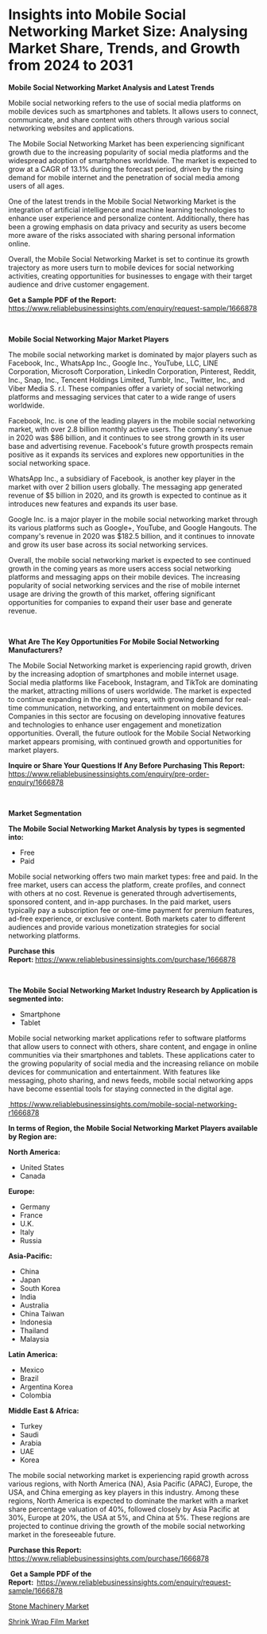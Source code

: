 <p><h1>Insights into Mobile Social Networking Market Size: Analysing Market Share, Trends, and Growth from 2024 to 2031</h1></p><p><strong>Mobile Social Networking Market Analysis and Latest Trends</strong></p>
<p><p>Mobile social networking refers to the use of social media platforms on mobile devices such as smartphones and tablets. It allows users to connect, communicate, and share content with others through various social networking websites and applications.</p><p>The Mobile Social Networking Market has been experiencing significant growth due to the increasing popularity of social media platforms and the widespread adoption of smartphones worldwide. The market is expected to grow at a CAGR of 13.1% during the forecast period, driven by the rising demand for mobile internet and the penetration of social media among users of all ages.</p><p>One of the latest trends in the Mobile Social Networking Market is the integration of artificial intelligence and machine learning technologies to enhance user experience and personalize content. Additionally, there has been a growing emphasis on data privacy and security as users become more aware of the risks associated with sharing personal information online.</p><p>Overall, the Mobile Social Networking Market is set to continue its growth trajectory as more users turn to mobile devices for social networking activities, creating opportunities for businesses to engage with their target audience and drive customer engagement.</p></p>
<p><strong>Get a Sample PDF of the Report:&nbsp;</strong> <a href="https://www.reliablebusinessinsights.com/enquiry/request-sample/1666878">https://www.reliablebusinessinsights.com/enquiry/request-sample/1666878</a></p>
<p>&nbsp;</p>
<p><strong>Mobile Social Networking Major Market Players</strong></p>
<p><p>The mobile social networking market is dominated by major players such as Facebook, Inc., WhatsApp Inc., Google Inc., YouTube, LLC, LINE Corporation, Microsoft Corporation, LinkedIn Corporation, Pinterest, Reddit, Inc., Snap, Inc., Tencent Holdings Limited, Tumblr, Inc., Twitter, Inc., and Viber Media S. r.l. These companies offer a variety of social networking platforms and messaging services that cater to a wide range of users worldwide.</p><p>Facebook, Inc. is one of the leading players in the mobile social networking market, with over 2.8 billion monthly active users. The company's revenue in 2020 was $86 billion, and it continues to see strong growth in its user base and advertising revenue. Facebook's future growth prospects remain positive as it expands its services and explores new opportunities in the social networking space.</p><p>WhatsApp Inc., a subsidiary of Facebook, is another key player in the market with over 2 billion users globally. The messaging app generated revenue of $5 billion in 2020, and its growth is expected to continue as it introduces new features and expands its user base.</p><p>Google Inc. is a major player in the mobile social networking market through its various platforms such as Google+, YouTube, and Google Hangouts. The company's revenue in 2020 was $182.5 billion, and it continues to innovate and grow its user base across its social networking services.</p><p>Overall, the mobile social networking market is expected to see continued growth in the coming years as more users access social networking platforms and messaging apps on their mobile devices. The increasing popularity of social networking services and the rise of mobile internet usage are driving the growth of this market, offering significant opportunities for companies to expand their user base and generate revenue.</p></p>
<p>&nbsp;</p>
<p><strong>What Are The Key Opportunities For Mobile Social Networking Manufacturers?</strong></p>
<p><p>The Mobile Social Networking market is experiencing rapid growth, driven by the increasing adoption of smartphones and mobile internet usage. Social media platforms like Facebook, Instagram, and TikTok are dominating the market, attracting millions of users worldwide. The market is expected to continue expanding in the coming years, with growing demand for real-time communication, networking, and entertainment on mobile devices. Companies in this sector are focusing on developing innovative features and technologies to enhance user engagement and monetization opportunities. Overall, the future outlook for the Mobile Social Networking market appears promising, with continued growth and opportunities for market players.</p></p>
<p><strong>Inquire or Share Your Questions If Any Before Purchasing This Report:</strong> <a href="https://www.reliablebusinessinsights.com/enquiry/pre-order-enquiry/1666878">https://www.reliablebusinessinsights.com/enquiry/pre-order-enquiry/1666878</a></p>
<p>&nbsp;</p>
<p><strong>Market Segmentation</strong></p>
<p><strong>The Mobile Social Networking Market Analysis by types is segmented into:</strong></p>
<p><ul><li>Free</li><li>Paid</li></ul></p>
<p><p>Mobile social networking offers two main market types: free and paid. In the free market, users can access the platform, create profiles, and connect with others at no cost. Revenue is generated through advertisements, sponsored content, and in-app purchases. In the paid market, users typically pay a subscription fee or one-time payment for premium features, ad-free experience, or exclusive content. Both markets cater to different audiences and provide various monetization strategies for social networking platforms.</p></p>
<p><strong>Purchase this Report:&nbsp;</strong><a href="https://www.reliablebusinessinsights.com/purchase/1666878">https://www.reliablebusinessinsights.com/purchase/1666878</a></p>
<p>&nbsp;</p>
<p><strong>The Mobile Social Networking Market Industry Research by Application is segmented into:</strong></p>
<p><ul><li>Smartphone</li><li>Tablet</li></ul></p>
<p><p>Mobile social networking market applications refer to software platforms that allow users to connect with others, share content, and engage in online communities via their smartphones and tablets. These applications cater to the growing popularity of social media and the increasing reliance on mobile devices for communication and entertainment. With features like messaging, photo sharing, and news feeds, mobile social networking apps have become essential tools for staying connected in the digital age.</p></p>
<p><a href="https://www.reliablebusinessinsights.com/mobile-social-networking-r1666878">&nbsp;https://www.reliablebusinessinsights.com/mobile-social-networking-r1666878</a></p>
<p><strong>In terms of Region, the Mobile Social Networking Market Players available by Region are:</strong></p>
<p>
    <p> <strong> North America: </strong>
        <ul>
            <li>United States</li>
            <li>Canada</li>
        </ul>
        </p> 
    <p> <strong> Europe: </strong>
        <ul>
            <li>Germany</li>
            <li>France</li>
            <li>U.K.</li>
            <li>Italy</li>
            <li>Russia</li>
        </ul>
        </p> 
    <p> <strong> Asia-Pacific: </strong>
        <ul>
            <li>China</li>
            <li>Japan</li>
            <li>South Korea</li>
            <li>India</li>
            <li>Australia</li>
            <li>China Taiwan</li>
            <li>Indonesia</li>
            <li>Thailand</li>
            <li>Malaysia</li>
        </ul>
        </p> 
    <p> <strong> Latin America: </strong>
        <ul>
            <li>Mexico</li>
            <li>Brazil</li>
            <li>Argentina Korea</li>
            <li>Colombia</li>
        </ul>
        </p> 
    <p> <strong> Middle East & Africa: </strong>
        <ul>
            <li>Turkey</li>
            <li>Saudi</li>
            <li>Arabia</li>
            <li>UAE</li>
            <li>Korea</li>
        </ul>
    </p>
    </p>
<p><p>The mobile social networking market is experiencing rapid growth across various regions, with North America (NA), Asia Pacific (APAC), Europe, the USA, and China emerging as key players in this industry. Among these regions, North America is expected to dominate the market with a market share percentage valuation of 40%, followed closely by Asia Pacific at 30%, Europe at 20%, the USA at 5%, and China at 5%. These regions are projected to continue driving the growth of the mobile social networking market in the foreseeable future.</p></p>
<p><strong>Purchase this Report: </strong><a href="https://www.reliablebusinessinsights.com/purchase/1666878">https://www.reliablebusinessinsights.com/purchase/1666878</a></p>
<p>&nbsp;<strong>Get a Sample PDF of the Report:&nbsp;&nbsp;</strong><a href="https://www.reliablebusinessinsights.com/enquiry/request-sample/1666878">https://www.reliablebusinessinsights.com/enquiry/request-sample/1666878</a></p>
<p><strong></strong></p>
<p><p><a href="https://github.com/NorbertYates/Market-Research-Report-List-6/blob/main/stone-machinery-market.md">Stone Machinery Market</a></p><p><a href="https://github.com/mdinislamsheik/Market-Research-Report-List-1/blob/main/shrink-wrap-film-market.md">Shrink Wrap Film Market</a></p></p>
